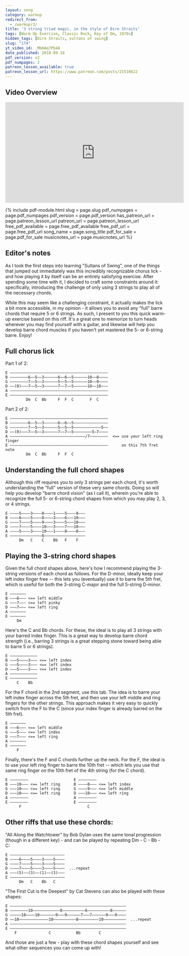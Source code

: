 ```yaml
---
layout: song
category: warmup
redirect_from:
  - /warmup/3/
title: '3 string triad magic, in the style of Dire Straits'
tags: [Warm Up Exercise, Classic Rock, Key of Dm, 1970s]
hidden_tags: [Dire Straits, sultans of swing]
slug: "174"
yt_video_id: _MbHAq7Pb4A
date_published: 2018-09-18
pdf_version: v2
pdf_numpages: 2
patreon_lesson_available: true
patreon_lesson_url: https://www.patreon.com/posts/21510622
---
```


## Video Overview

<iframe width="560" height="315" src="https://www.youtube.com/embed/_MbHAq7Pb4A?showinfo=0" frameborder="0" allowfullscreen></iframe>

{% include pdf-module.html slug = page.slug pdf_numpages = page.pdf_numpages pdf_version = page.pdf_version has_patreon_url = page.patreon_lesson_url patreon_url = page.patreon_lesson_url free_pdf_available = page.free_pdf_available free_pdf_url = page.free_pdf_url song_name = page.song_title pdf_for_sale = page.pdf_for_sale musicnotes_url = page.musicnotes_url %}

## Editor's notes

As I took the first steps into learning "Sultans of Swing", one of the things that jumped out immediately was this incredibly recognizable chorus lick - and how playing it by itself can be an entirely satisfying exercise. After spending some time with it, I decided to craft some constraints around it: specifically, introducing the challenge of only using 3 strings to play all of the necessary chords.

While this may seem like a challenging constraint, it actually makes the lick a bit more accessible, in my opinion - it allows you to avoid any "full" barre chords that require 5 or 6 strings. As such, I present to you this quick warm-up exercise based on this riff. It's a great one to memorize to turn heads wherever you may find yourself with a guitar, and likewise will help you develop barre chord muscles if you haven't yet mastered the 5- or 6-string barre. Enjoy!

## Full chorus lick

Part 1 of 2:

    E –––––––––––––––––––––––––––––––––––––––––––
    B ––––––––6––5––3––––––6––6––5––––––10––8––––
    G ––––––––7––5––3––––––5––5––5––––––10––9––––
    D ––(0)–––7––5––3––––––7––7––5––––––10––10–––
    A –––––––––––––––––––––––––––––––––––––––––––
    E –––––––––––––––––––––––––––––––––––––––––––
             Dm  C  Bb     F  F  C       F  C

Part 2 of 2:

    E –––––––––––––––––––––––––––––––––––––––––––
    B ––––––––6––5––3––––––6––6––5–––––––––––––––
    G ––––––––7––5––3––––––5––5––5––––––––––––5––
    D ––(0)–––7––5––3––––––7––7––5––––––––5–7––––
    A –––––––––––––––––––––––––––––––––/7––––––––  <== use your left ring finger
    E –––––––––––––––––––––––––––––––––––––––––––      on this 7th fret note
             Dm  C  Bb     F  F  C

## Understanding the full chord shapes

Although this riff requires you to only 3 strings per each chord, it's worth understanding the "full" version of these very same chords. Doing so will help you develop "barre chord vision" (as I call it), wherein you're able to recognize the full 5- or 6-string chord shapes from which you may play 2, 3, or 4 strings.

    E ––––5––––3––––8––––1––––5––––8–––
    B ––––6––––5––––8––––3––––6–––10–––
    G ––––7––––5––––9––––3––––5–––10–––
    D ––––7––––5––––10–––3––––7–––10–––
    A ––––5––––3––––10–––1––––8––––8–––
    E ––––––––––––––8––––––––––––––––––
          Dm   C    C    Bb   F    F   

## Playing the 3-string chord shapes

Given the full chord shapes above, here's how I recommend playing the 3-string versions of each chord as follows. For the D-minor, ideally keep your left index finger free -- this lets you (eventually) use it to barre the 5th fret, which is useful for both the 3-string C-major and the full 5-string D-minor.

    E –––––––
    B –––6––– <== left middle
    G –––7––– <== left pinky
    D –––7––– <== left ring
    A –––––––
    E –––––––
         Dm  

Here's the C and Bb chords. For these, the ideal is to play all 3 strings with your barred index finger. This is a great way to develop barre chord strength (i.e., barring 3 strings is a great stepping stone toward being able to barre 5 or 6 strings).

    E ––––––––––––
    B –––5––––3––– <== left index
    G –––5––––3––– <== left index
    D –––5––––3––– <== left index
    A ––––––––––––
    E ––––––––––––
         C    Bb  

For the F chord in the 2nd segment, use this tab. The idea is to barre your left index finger across the 5th fret, and then use your left middle and ring fingers for the other strings. This approach makes it very easy to quickly switch from the F to the C (since your index finger is already barred on the 5th fret).

    E –––––––
    B –––6––– <== left middle
    G –––5––– <== left index
    D –––7––– <== left ring
    A –––––––
    E –––––––
         F

Finally, there's the F and C chords further up the neck. For the F, the ideal is to use your left ring finger to barre the 10th fret -- which lets you use that same ring finger on the 10th fret of the 4th string (for the C chord).

    E ––––––––                    E ––––––––
    B –––10––– <== left ring      B ––––8––– <== left index
    G –––10––– <== left ring      G ––––9––– <== left middle
    D –––10––– <== left ring      D –––10––– <== left ring
    A ––––––––                    A ––––––––
    E ––––––––                    E ––––––––
          F                             C

## Other riffs that use these chords:

"All Along the Watchtower" by Bob Dylan uses the same tonal progression (though in a different key) - and can be played by repeating Dm - C - Bb - C:

    E ––––––––––––––––––––––––
    B ––––6––––5––––3––––5––––
    G ––––7––––5––––3––––5––––
    D ––––7––––5––––3––––5––––  ...repeat
    A –––(5)––(3)––(1)––(3)–––
    E ––––––––––––––––––––––––
          Dm   C    Bb   C    

"The First Cut is the Deepest" by Cat Stevens can also be played with these shapes:

    E –––––––––––––––––––––––––––––––––––––––––––––––––––
    B ––––––––10––––––––––––8––––––––––6––––––––––8––––––
    G –––––10––––10–––––––9–––9––––––7–––7––––––9–––9––––
    D ––10–––––––––––––10––––––––––8–––––––––10––––––––––  ...repeat
    A –––––––––––––––––––––––––––––––––––––––––––––––––––
    E –––––––––––––––––––––––––––––––––––––––––––––––––––
        F              C           Bb        C

And those are just a few - play with these chord shapes yourself and see what other sequences you can come up with!
